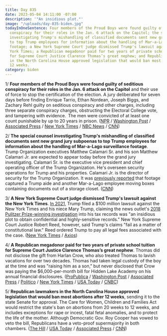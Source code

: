```yaml
---
title: Day 835
date: 2023-05-04 14:11:00 -07:00
description: '"An insidious plot."'
image: "/uploads/day-835-biden.jpg"
todayInOneSentence: Four members of the Proud Boys were found guilty of seditious
  conspiracy for their roles in the Jan. 6 attack on the Capitol; the special counsel
  investigating Trump's mishandling of classified documents sent new grand jury subpoenas
  to top Trump employees for information about the handling of Mar-a-Lago surveillance
  footage; a New York Supreme Court judge dismissed Trump's lawsuit against the New
  York Times; a Republican megadonor paid for two years of private school tuition
  for Supreme Court Justice Clarence Thomas’s great nephew; and Republican lawmakers
  in the North Carolina House approved legislation that would ban most abortions after
  12 weeks.
category: biden
---
```


1/ **Four members of the Proud Boys were found guilty of seditious conspiracy for their roles in the Jan. 6 attack on the Capitol** and their use of force to stop the certification of the election. A jury deliberated for seven days before finding Enrique Tarrio, Ethan Nordean, Joseph Biggs, and Zachary Rehl guilty on seditious conspiracy and other charges, including three separate conspiracy charges, obstructing the Electoral College vote, and tampering with evidence.  The men were convicted of at least one count punishable by up to 20 years in prison. ([NPR](https://www.npr.org/2023/05/04/1172530436/proud-boys-jan-6-sedition-trial-verdict) / [Washington Post](https://www.washingtonpost.com/dc-md-va/2023/05/04/proud-boys-verdict-jan6-seditious-conspiracy/) / [Associated Press](https://apnews.com/article/jan-6-enrique-tarrio-seditious-conspiracy-trial-f8738f17552cda21eef6d89504da2a0e) / [New York Times](https://www.nytimes.com/2023/05/04/us/politics/jan-6-proud-boys-sedition.html) / [NBC News](https://www.nbcnews.com/politics/justice-department/jury-reaches-verdict-proud-boys-seditious-conspiracy-trial-rcna81129) / [CNN](https://www.cnn.com/2023/05/04/politics/proud-boys-seditious-conspiracy-verdict/index.html))

2/ **The special counsel investigating Trump's mishandling of classified documents sent new grand jury subpoenas to top Trump employees for information about the handling of Mar-a-Lago surveillance footage**. Trump Organization executives Matthew Calamari Sr. and his son Matthew Calamari Jr. are expected to appear today before the grand jury investigating. Calamari Sr. is the executive vice president and chief operating officer of the Trump Organization. He's overseen security operations for Trump and his properties. Calamari Jr. is the director of security for the Trump Organization. It was [previously reported](https://whatthefuckjusthappenedtoday.com/2022/10/13/day-632/#3-security-camera-footage-shows-a-tr) that footage captured a Trump aide and another Mar-a-Lago employee moving boxes containing documents out of a storage closet. ([CNN](https://www.cnn.com/2023/05/03/politics/maralago-footage-trump-special-counsel-calamari/))

3/ **A New York Supreme Court judge dismissed Trump's lawsuit against the New York Times**. [In 2021](https://whatthefuckjusthappenedtoday.com/2021/09/22/day-246/#6-trump-filed-a-100-million-lawsuit), Trump filed a $100 million lawsuit against the New York Times and his niece Mary Trump, claiming the news outlet's [2018 Pulitzer Prize-winning investigation](https://whatthefuckjusthappenedtoday.com/2018/10/02/day-621/#1-trump-inherited-his-family%E2%80%99s-wealt) into his tax records was "an insidious plot to obtain confidential and highly-sensitive records." New York Supreme Court Justice Robert Reed, however, said Trump's claims "fail as a matter of constitutional law." Reed ordered Trump to pay all legal fees associated with the case. ([New York Times](https://www.nytimes.com/2023/05/03/nyregion/donald-trump-new-york-times-lawsuit.html) / [Axios](https://www.axios.com/2023/05/03/trump-new-york-times-lawsuit-dismissed))

4/ **A Republican megadonor paid for two years of private school tuition for Supreme Court Justice Clarence Thomas’s great nephew**. Thomas did not disclose the gift from Harlan Crow, who also treated Thomas to lavish vacations for over two decades. Thomas had taken legal custody of the boy at the time and was "raising him as a son," but never disclosed that Crow was paying the $6,000-per-month bill for Hidden Lake Academy on his annual financial disclosures. ([ProPublica](https://www.propublica.org/article/clarence-thomas-harlan-crow-private-school-tuition-scotus) / [Washington Post](https://www.washingtonpost.com/politics/2023/05/04/clarence-thomas-tuition-harlan-crow/) / [Associated Press](https://apnews.com/article/supreme-court-justice-clarence-thomas-tuition-donor-bb1f59fc913fb3d70fd8bc913d8f7ef4) / [Politico](https://www.politico.com/news/2023/05/04/clarence-thomas-mark-paoletta-defense-00095269) / [New York Times](https://www.nytimes.com/2023/05/04/us/politics/clarence-thomas-harlan-crow-tuition.html) / [USA Today](https://www.usatoday.com/story/news/politics/2023/05/04/clarence-thomas-relative-received-tuition-from-gop-donor-harlan-crow/70182450007/) / [CNBC](https://www.cnbc.com/2023/05/04/supreme-court-harlan-crow-clarence-thomas-nephew.html))

5/ **Republican lawmakers in the North Carolina House approved legislation that would ban most abortions after 12 weeks**, sending it to the state Senate for approval. The Care for Women, Children and Families Act would restrict the state's ban on abortions from 20 weeks to 12 weeks, and includes exceptions for rape or incest, fatal fetal anomalies, and to protect the life of the mother. Although Democratic Gov. Roy Cooper has vowed to veto the bill, Republicans have a veto-proof supermajority in both chambers. ([The Hill](https://thehill.com/homenews/state-watch/3987659-north-carolina-house-approves-measure-banning-abortions-after-12-weeks-of-pregnancy/) / [USA Today](https://www.usatoday.com/story/news/nation/2023/05/04/north-carolina-house-12-week-abortion-ban-bill/70182070007/) / [Associated Press](https://apnews.com/article/north-carolina-abortion-restrictions-legislature-fec9ac42773412896c219ef6ac3cb9fe) / [CNN](https://www.cnn.com/2023/05/03/politics/north-carolina-abortion-12-weeks/))